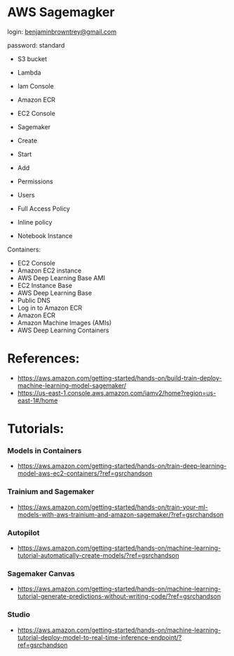 # AWS Sagemagker


login:
benjaminbrowntrey@gmail.com

password:
standard



- S3 bucket 
- Lambda 
- Iam Console
- Amazon ECR
- EC2 Console
- Sagemaker




- Create 
- Start 
- Add



- Permissions
- Users 
- Full Access Policy
- Inline policy
- Notebook Instance



Containers: 

- EC2 Console
- Amazon EC2 instance
- AWS Deep Learning Base AMI
- EC2 Instance Base
- AWS Deep Learning Base
- Public DNS
- Log in to Amazon ECR
- Amazon ECR
- Amazon Machine Images (AMIs)
- AWS Deep Learning Containers

# References:

- https://aws.amazon.com/getting-started/hands-on/build-train-deploy-machine-learning-model-sagemaker/
- https://us-east-1.console.aws.amazon.com/iamv2/home?region=us-east-1#/home

# Tutorials:

### Models in Containers
- https://aws.amazon.com/getting-started/hands-on/train-deep-learning-model-aws-ec2-containers/?ref=gsrchandson

### Trainium and Sagemaker
- https://aws.amazon.com/getting-started/hands-on/train-your-ml-models-with-aws-trainium-and-amazon-sagemaker/?ref=gsrchandson
 
### Autopilot
- https://aws.amazon.com/getting-started/hands-on/machine-learning-tutorial-automatically-create-models/?ref=gsrchandson

### Sagemaker Canvas
- https://aws.amazon.com/getting-started/hands-on/machine-learning-tutorial-generate-predictions-without-writing-code/?ref=gsrchandson

### Studio
- https://aws.amazon.com/getting-started/hands-on/machine-learning-tutorial-deploy-model-to-real-time-inference-endpoint/?ref=gsrchandson

